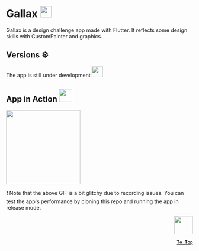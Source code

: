 # Gallax <img src='https://github.com/Hossam-Sayed/gallax/assets/83096913/0db4b6b1-8fd9-48eb-a52b-953e4a82a878' width="30"/>

Gallax is a design challenge app made with Flutter. It reflects some design skills with CustomPainter and graphics.

## Versions ⚙
The app is still under development <img src="https://github.com/Hossam-Sayed/todo/assets/83096913/83deec54-db83-41b9-b209-abe5fff5ec3b" width=30>

## App in Action <img src="https://github.com/Hossam-Sayed/gallax/assets/83096913/196e2315-2a9d-4e4c-950f-9ce0114755a1" width=35>
<img src="https://github.com/Hossam-Sayed/gallax/assets/83096913/c82d149e-0a21-4a27-8043-860ecb49809d" width="200"/>

❗ Note that the above GIF is a bit glitchy due to recording issues. You can test the app's performance by cloning this repo and running the app in release mode.

<div align=right>

[<img src="https://github.com/Hossam-Sayed/android-tips/assets/83096913/a772ce20-8886-4aec-bb9a-7dd97746a9fb" width="50">](#top)

**[`To Top`](#top)**
</div>
